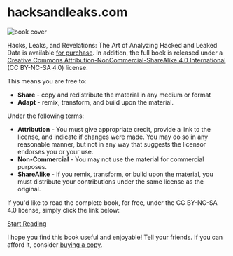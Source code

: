 # hacksandleaks.com

![book cover](./images/book.png)

Hacks, Leaks, and Revelations: The Art of Analyzing Hacked and Leaked Data is available [for purchase](https://hacksandleaks.com/buy.html). In addition, the full book is released under a [Creative Commons Attribution-NonCommercial-ShareAlike 4.0 International](https://creativecommons.org/licenses/by-nc-sa/4.0/) (CC BY-NC-SA 4.0) license.

This means you are free to:

* __Share__ - copy and redistribute the material in any medium or format
* __Adapt__ - remix, transform, and build upon the material.

Under the following terms:

* __Attribution__ - You must give appropriate credit, provide a link to the license, and indicate if changes were made. You may do so in any reasonable manner, but not in any way that suggests the licensor endorses you or your use.
* __Non-Commercial__ - You may not use the material for commercial purposes.
* __ShareAlike__ - If you remix, transform, or build upon the material, you must distribute your contributions under the same license as the original.

If you'd like to read the complete book, for free, under the CC BY-NC-SA 4.0 license, simply click the link below:

[Start Reading](https://hacksandleaks.com/contents.html)

I hope you find this book useful and enjoyable! Tell your friends. If you can afford it, consider [buying a copy](https://hacksandleaks.com/buy.html).

